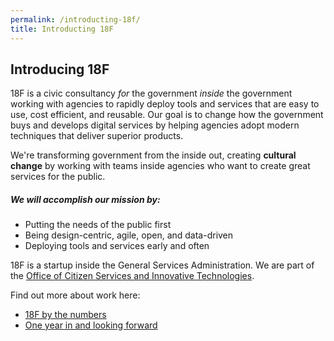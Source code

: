 ```yaml
---
permalink: /introducting-18f/
title: Introducting 18F
---
```

## Introducing 18F

18F is a civic consultancy *for* the government *inside* the government working with agencies to rapidly deploy tools and services that are easy to use, cost efficient, and reusable. Our goal is to change how the government buys and develops digital services by helping agencies adopt modern techniques that deliver superior products.

We're transforming government from the inside out, creating **cultural change** by working with teams inside agencies who want to create great services for the public.

##### We will accomplish our mission by:
* Putting the needs of the public first
* Being design-centric, agile, open, and data-driven
* Deploying tools and services early and often

18F is a startup inside the General Services Administration. We are part of the [Office of Citizen Services and Innovative Technologies](http://www.gsa.gov/portal/category/25729).

Find out more about work here:
* [18F by the numbers](https://18f.gsa.gov/2015/03/19/18f-by-the-numbers/)
* [One year in and looking forward](https://18f.gsa.gov/2015/03/20/one-year-in-and-looking-forward/)
